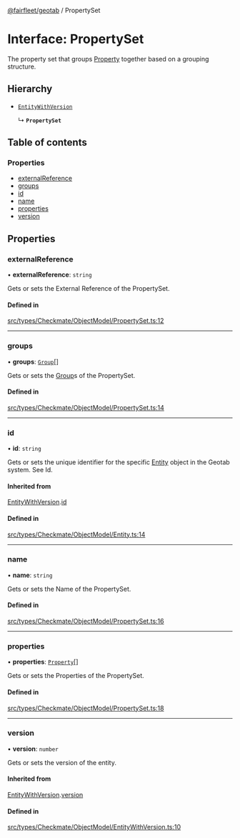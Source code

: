 [@fairfleet/geotab](../README.md) / PropertySet

# Interface: PropertySet

The property set that groups [Property](Property.md) together based on a grouping structure.

## Hierarchy

- [`EntityWithVersion`](EntityWithVersion.md)

  ↳ **`PropertySet`**

## Table of contents

### Properties

- [externalReference](PropertySet.md#externalreference)
- [groups](PropertySet.md#groups)
- [id](PropertySet.md#id)
- [name](PropertySet.md#name)
- [properties](PropertySet.md#properties)
- [version](PropertySet.md#version)

## Properties

### externalReference

• **externalReference**: `string`

Gets or sets the External Reference of the PropertySet.

#### Defined in

[src/types/Checkmate/ObjectModel/PropertySet.ts:12](https://github.com/fairfleet/geotab/blob/ff38bfc/src/types/Checkmate/ObjectModel/PropertySet.ts#L12)

___

### groups

• **groups**: [`Group`](Group.md)[]

Gets or sets the [Group](Group.md)s of the PropertySet.

#### Defined in

[src/types/Checkmate/ObjectModel/PropertySet.ts:14](https://github.com/fairfleet/geotab/blob/ff38bfc/src/types/Checkmate/ObjectModel/PropertySet.ts#L14)

___

### id

• **id**: `string`

Gets or sets the unique identifier for the specific [Entity](Entity.md) object in the Geotab system. See Id.

#### Inherited from

[EntityWithVersion](EntityWithVersion.md).[id](EntityWithVersion.md#id)

#### Defined in

[src/types/Checkmate/ObjectModel/Entity.ts:14](https://github.com/fairfleet/geotab/blob/ff38bfc/src/types/Checkmate/ObjectModel/Entity.ts#L14)

___

### name

• **name**: `string`

Gets or sets the Name of the PropertySet.

#### Defined in

[src/types/Checkmate/ObjectModel/PropertySet.ts:16](https://github.com/fairfleet/geotab/blob/ff38bfc/src/types/Checkmate/ObjectModel/PropertySet.ts#L16)

___

### properties

• **properties**: [`Property`](Property.md)[]

Gets or sets the Properties of the PropertySet.

#### Defined in

[src/types/Checkmate/ObjectModel/PropertySet.ts:18](https://github.com/fairfleet/geotab/blob/ff38bfc/src/types/Checkmate/ObjectModel/PropertySet.ts#L18)

___

### version

• **version**: `number`

Gets or sets the version of the entity.

#### Inherited from

[EntityWithVersion](EntityWithVersion.md).[version](EntityWithVersion.md#version)

#### Defined in

[src/types/Checkmate/ObjectModel/EntityWithVersion.ts:10](https://github.com/fairfleet/geotab/blob/ff38bfc/src/types/Checkmate/ObjectModel/EntityWithVersion.ts#L10)
